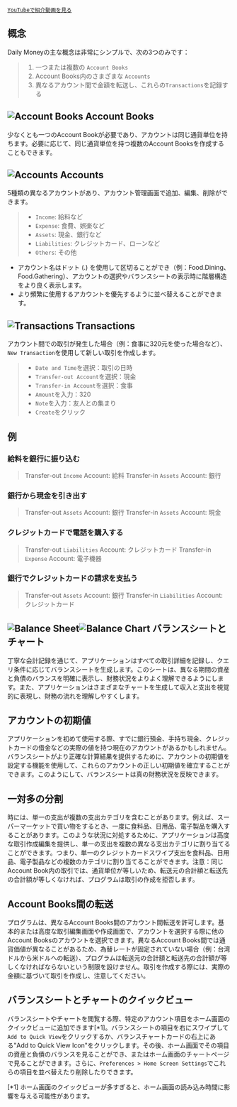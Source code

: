 
[`YouTubeで紹介動画を見る`](https://youtu.be/f0Go7GgXgCk)

## 概念

Daily Moneyの主な概念は非常にシンプルで、次の3つのみです：

> 1. 一つまたは複数の `Account Books`
> 2. Account Books内のさまざまな `Accounts`
> 3. 異なるアカウント間で金額を転送し、これらの`Transactions`を記録する

## ![Account Books](icon:///notebook-multiple) Account Books

少なくとも一つのAccount Bookが必要であり、アカウントは同じ通貨単位を持ちます。必要に応じて、同じ通貨単位を持つ複数のAccount Booksを作成することもできます。

## ![Accounts](icon:///bookmark-multiple) Accounts

5種類の異なるアカウントがあり、アカウント管理画面で追加、編集、削除ができます。

> - `Income`: 給料など
> - `Expense`: 食費、娯楽など
> - `Assets`: 現金、銀行など
> - `Liabilities`: クレジットカード、ローンなど
> - `Others`: その他

* アカウント名はドット (.) を使用して区切ることができ（例：Food.Dining、Food.Gathering）、アカウントの選択やバランスシートの表示時に階層構造をより良く表示します。
* より頻繁に使用するアカウントを優先するように並べ替えることができます。

## ![Transactions](icon:///receipt) Transactions 

アカウント間での取引が発生した場合（例：食事に320元を使った場合など）、`New Transaction`を使用して新しい取引を作成します。
> - `Date and Time`を選択：取引の日時
> - `Transfer-out Account`を選択：現金
> - `Transfer-in Account`を選択：食事
> - `Amount`を入力：320
> - `Note`を入力：友人との集まり
> - `Create`をクリック

## 例

### 給料を銀行に振り込む

> Transfer-out `Income` Account: 給料
> Transfer-in `Assets` Account: 銀行

### 銀行から現金を引き出す

> Transfer-out `Assets` Account: 銀行
> Transfer-in `Assets` Account: 現金

### クレジットカードで電話を購入する

> Transfer-out `Liabilities` Account: クレジットカード
> Transfer-in `Expense` Account: 電子機器

### 銀行でクレジットカードの請求を支払う

> Transfer-out `Assets` Account: 銀行 
> Transfer-in `Liabilities` Account: クレジットカード

## ![Balance Sheet](icon:///scale-balance)![Balance Chart](icon:///chart-pie) バランスシートとチャート

丁寧な会計記録を通じて、アプリケーションはすべての取引詳細を記録し、クエリ条件に応じてバランスシートを生成します。このシートは、異なる期間の資産と負債のバランスを明確に表示し、財務状況をよりよく理解できるようにします。また、アプリケーションはさまざまなチャートを生成して収入と支出を視覚的に表現し、財務の流れを理解しやすくします。

## アカウントの初期値

アプリケーションを初めて使用する際、すでに銀行預金、手持ち現金、クレジットカードの借金などの実際の値を持つ現在のアカウントがあるかもしれません。バランスシートがより正確な計算結果を提供するために、アカウントの初期値を設定する機能を使用して、これらのアカウントの正しい初期値を確立することができます。このようにして、バランスシートは真の財務状況を反映できます。

## 一対多の分割

時には、単一の支出が複数の支出カテゴリを含むことがあります。例えば、スーパーマーケットで買い物をするとき、一度に食料品、日用品、電子製品を購入することがあります。このような状況に対処するために、アプリケーションは高度な取引作成編集を提供し、単一の支出を複数の異なる支出カテゴリに割り当てることができます。つまり、単一のクレジットカードスワイプ支出を食料品、日用品、電子製品などの複数のカテゴリに割り当てることができます。注意：同じAccount Book内の取引では、通貨単位が等しいため、転送元の合計額と転送先の合計額が等しくなければ、プログラムは取引の作成を拒否します。

## Account Books間の転送

プログラムは、異なるAccount Books間のアカウント間転送を許可します。基本的または高度な取引編集画面や作成画面で、アカウントを選択する際に他のAccount Booksのアカウントを選択できます。異なるAccount Books間では通貨価値が異なることがあるため、為替レートが固定されていない場合（例：台湾ドルから米ドルへの転送）、プログラムは転送元の合計額と転送先の合計額が等しくなければならないという制限を設けません。取引を作成する際には、実際の金額に基づいて取引を作成し、注意してください。

## バランスシートとチャートのクイックビュー

バランスシートやチャートを閲覧する際、特定のアカウント項目をホーム画面のクイックビューに追加できます[*1]。バランスシートの項目を右にスワイプして`Add to Quick View`をクリックするか、バランスチャートカードの右上にある"Add to Quick View Icon"をクリックします。その後、ホーム画面でその項目の資産と負債のバランスを見ることができ、またはホーム画面のチャートページで見ることができます。さらに、`Preferences > Home Screen Settings`でこれらの項目を並べ替えたり削除したりできます。

[*1] ホーム画面のクイックビューが多すぎると、ホーム画面の読み込み時間に影響を与える可能性があります。

